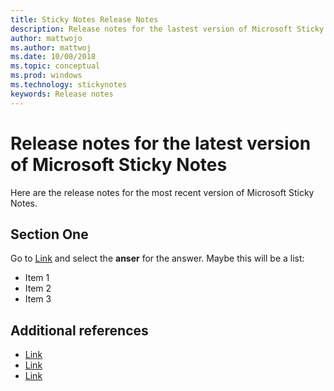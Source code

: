 ```yaml
---
title: Sticky Notes Release Notes
description: Release notes for the lastest version of Microsoft Sticky Notes. 
author: mattwojo
ms.author: mattwoj
ms.date: 10/08/2018
ms.topic: conceptual
ms.prod: windows
ms.technology: stickynotes
keywords: Release notes
---
```


# Release notes for the latest version of Microsoft Sticky Notes

Here are the release notes for the most recent version of Microsoft Sticky Notes.


## Section One

Go to [Link](https://docs.microsoft.com) and select the **anser** for the answer. 
Maybe this will be a list: 
* Item 1 
* Item 2  
* Item 3 

## Additional references

* [Link](https://docs.microsoft.com)
* [Link](https://docs.microsoft.com)
* [Link](https://docs.microsoft.com)